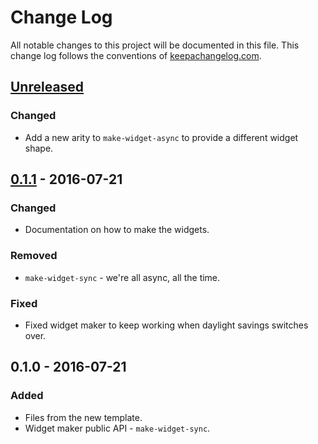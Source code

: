 # Change Log
All notable changes to this project will be documented in this file. This change log follows the conventions of [keepachangelog.com](http://keepachangelog.com/).

## [Unreleased]
### Changed
- Add a new arity to `make-widget-async` to provide a different widget shape.

## [0.1.1] - 2016-07-21
### Changed
- Documentation on how to make the widgets.

### Removed
- `make-widget-sync` - we're all async, all the time.

### Fixed
- Fixed widget maker to keep working when daylight savings switches over.

## 0.1.0 - 2016-07-21
### Added
- Files from the new template.
- Widget maker public API - `make-widget-sync`.

[Unreleased]: https://github.com/your-name/nd4j_01/compare/0.1.1...HEAD
[0.1.1]: https://github.com/your-name/nd4j_01/compare/0.1.0...0.1.1
